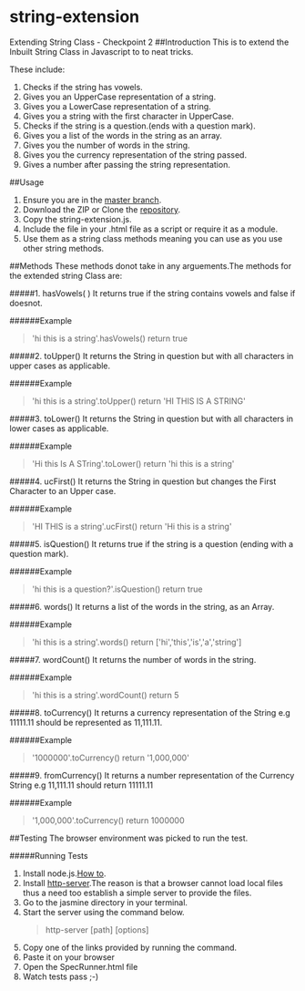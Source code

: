 # string-extension
Extending String Class - Checkpoint 2
##Introduction
This is to extend the Inbuilt String Class in Javascript to to neat tricks.

These include:

1. Checks if the string has vowels.
2. Gives you an UpperCase representation of a string.
3. Gives you a LowerCase representation of a string.
4. Gives you a string with the first character in UpperCase.
5. Checks if the string is a question.(ends with a question mark).
6. Gives you a list of the words in the string as an array.
7. Gives you the number of words in the string.
8. Gives you the currency representation of the string passed.
9. Gives a number after passing the string representation.


##Usage
1. Ensure you are in the [master branch](https://github.com/andela-ekahindi/inverted-index/tree/master).
2. Download the ZIP or Clone the [repository](https://github.com/andela-ekahindi/inverted-index.git).
3. Copy the string-extension.js.
4. Include the file in your .html file as a script or require it as a module.
5. Use them as a string class methods meaning you can use as you use other string methods.

##Methods
These methods donot take in any arguements.The methods for the extended string Class are:


#####1. hasVowels( )
It returns true if the string contains vowels and false if doesnot.

######Example
> 'hi this is a string'.hasVowels()      return true

#####2. toUpper()
It returns the String in question but with all characters in upper cases as applicable.

######Example
> 'hi this is a string'.toUpper()      return 'HI THIS IS A STRING'

#####3. toLower()
It returns the String in question but with all characters in lower cases as applicable.

######Example
> 'Hi this Is A STring'.toLower()      return 'hi this is a string'

#####4. ucFirst()
It returns the String in question but changes the First Character to an Upper case.

######Example
> 'HI THIS is a string'.ucFirst()      return 'Hi this is a string'

#####5. isQuestion()
It returns true if the string is a question (ending with a question mark).

######Example
> 'hi this is a question?'.isQuestion()      return true

#####6. words()
It returns a list of the words in the string, as an Array. 

######Example
> 'hi this is a string'.words()      return ['hi','this','is','a','string']

#####7. wordCount()
It returns the number of words in the string. 

######Example
> 'hi this is a string'.wordCount()     return 5

#####8. toCurrency()
It returns a currency representation of the String e.g 11111.11 should be represented as 11,111.11.

######Example
> '1000000'.toCurrency()      return '1,000,000'

#####9. fromCurrency()
It returns a number representation of the Currency String e.g 11,111.11 should return 11111.11

######Example
> '1,000,000'.toCurrency()      return 1000000


##Testing
The browser environment was picked to run the test. 

#####Running Tests
1. Install node.js.[How to](https://nodejs.org/en/).
2. Install [http-server](https://github.com/indexzero/http-server).The reason is that a browser cannot load local files thus a need too establish a simple server to provide the files.
3. Go to the jasmine directory in your terminal.
4. Start the server using the command below.
    > http-server [path] [options]
5. Copy one of the links provided by running the command.
6. Paste it on your browser
7. Open the SpecRunner.html file
8. Watch tests pass ;-)
